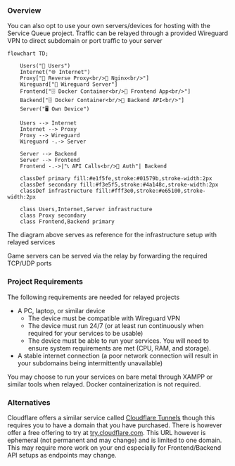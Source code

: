 ### Overview
You can also opt to use your own servers/devices for hosting with the Service Queue project. Traffic can be relayed through a provided Wireguard VPN to direct subdomain or port traffic to your server

````mermaid
flowchart TD;

    Users("👥 Users")
    Internet("🌐 Internet")
    Proxy["🔄 Reverse Proxy<br/>🚀 Nginx<br/>"]
    Wireguard["🔐 Wireguard Server"]
    Frontend["🗄️ Docker Container<br/>📱 Frontend App<br/>"]
    Backend["🗄️ Docker Container<br/>🔧 Backend API<br/>"]
    Server("🖥️ Own Device")

    Users --> Internet
    Internet --> Proxy
    Proxy --> Wireguard
    Wireguard -.-> Server

    Server --> Backend
    Server --> Frontend
    Frontend -.->|"📞 API Calls<br/>🔐 Auth"| Backend
    
    classDef primary fill:#e1f5fe,stroke:#01579b,stroke-width:2px
    classDef secondary fill:#f3e5f5,stroke:#4a148c,stroke-width:2px
    classDef infrastructure fill:#fff3e0,stroke:#e65100,stroke-width:2px
    
    class Users,Internet,Server infrastructure
    class Proxy secondary
    class Frontend,Backend primary
````
The diagram above serves as reference for the infrastructure setup with relayed services

Game servers can be served via the relay by forwarding the required TCP/UDP ports

### Project Requirements
The following requirements are needed for relayed projects
- A PC, laptop, or similar device
  - The device must be compatible with Wireguard VPN
  - The device must run 24/7 (or at least run continuously when required for your services to be usable)
  - The device must be able to run your services. You will need to ensure system requirements are met (CPU, RAM, and storage).
- A stable internet connection (a poor network connection will result in your subdomains being intermittently unavailable)

You may choose to run your services on bare metal through XAMPP or similar tools when relayed. Docker containerization is not required.

### Alternatives

Cloudflare offers a similar service called [Cloudflare Tunnels](https://www.cloudflare.com/products/tunnel/) though this requires you to have a domain that you have purchased. There is however offer a free offering to try at [try.cloudflare.com](https://try.cloudflare.com/). This URL however is ephemeral (not permanent and may change) and is limited to one domain. This may require more work on your end especially for Frontend/Backend API setups as endpoints may change.
